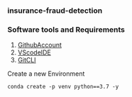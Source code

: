 ### insurance-fraud-detection

### Software tools and Requirements

1. [GithubAccount](https://github.com/)
2. [VScodeIDE](https://code.visualstudio.com/)
3. [GitCLI](https://git-scm.com/book/en/vstatus2/Getting-Started-The-Command-Line)

Create a new Environment
```
conda create -p venv python==3.7 -y
```

